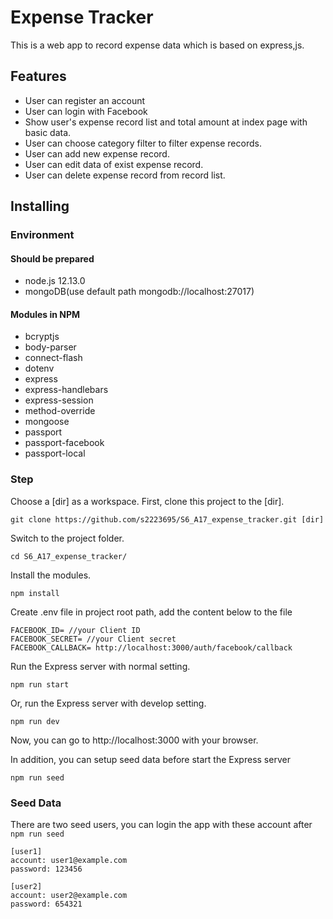 # Expense Tracker
This is a web app to record expense data which is based on express,js.

## Features
+ User can register an account
+ User can login with Facebook
+ Show user's expense record list and total amount at index page with basic data.
+ User can choose category filter to filter expense records.
+ User can add new expense record.
+ User can edit data of exist expense record.
+ User can delete expense record from record list.

## Installing
### Environment
#### Should be prepared
+ node.js 12.13.0
+ mongoDB(use default path mongodb://localhost:27017)

#### Modules in NPM
+ bcryptjs
+ body-parser
+ connect-flash
+ dotenv
+ express
+ express-handlebars
+ express-session
+ method-override
+ mongoose
+ passport
+ passport-facebook
+ passport-local

### Step
Choose a [dir] as a workspace.
First, clone this project to the [dir].
```
git clone https://github.com/s2223695/S6_A17_expense_tracker.git [dir]
```
Switch to the project folder.
```
cd S6_A17_expense_tracker/
```
Install the modules.
```
npm install
```
Create .env file in project root path, add the content below to the file
```
FACEBOOK_ID= //your Client ID
FACEBOOK_SECRET= //your Client secret
FACEBOOK_CALLBACK= http://localhost:3000/auth/facebook/callback
```
Run the Express server with normal setting.
```
npm run start
```
Or, run the Express server with develop setting.
```
npm run dev
```
Now, you can go to http://localhost:3000 with your browser.

In addition, you can setup seed data before start the Express server
```
npm run seed
```

### Seed Data
There are two seed users, you can login the app with these account after ```npm run seed```
```
[user1]
account: user1@example.com
password: 123456

[user2]
account: user2@example.com
password: 654321
```